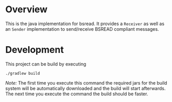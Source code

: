 # Overview
This is the java implementation for bsread.
It provides a `Receiver` as well as an `Sender` implementation to send/receive BSREAD compliant messages.

# Development

This project can be build by executing

```
./gradlew build
```

_Note:_ The first time you execute this command the required jars for the build system will be automatically downloaded and the build will start afterwards. The next time you execute the command the build should be faster.
